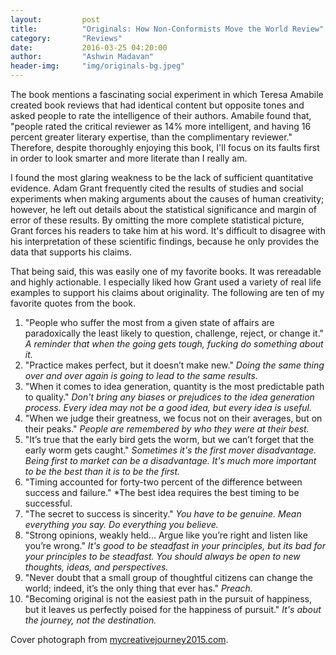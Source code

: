 ```yaml
---
layout:			post
title:			"Originals: How Non-Conformists Move the World Review"
category:		"Reviews"
date:			2016-03-25 04:20:00
author:			"Ashwin Madavan"
header-img:		"img/originals-bg.jpeg"
---
```


The book mentions a fascinating social experiment in which Teresa Amabile created book reviews that had identical content but opposite tones and asked people to rate the intelligence of their authors. Amabile found that, "people rated the critical reviewer as 14% more intelligent, and having 16 percent greater literary expertise, than the complimentary reviewer." Therefore, despite thoroughly enjoying this book, I'll focus on its faults first in order to look smarter and more literate than I really am.

I found the most glaring weakness to be the lack of sufficient quantitative evidence. Adam Grant frequently cited the results of studies and social experiments when making arguments about the causes of human creativity; however, he left out details about the statistical significance and margin of error of these results. By omitting the more complete statistical picture, Grant forces his readers to take him at his word. It's difficult to disagree with his interpretation of these scientific findings, because he only provides the data that supports his claims.

That being said, this was easily one of my favorite books. It was rereadable and highly actionable. I especially liked how Grant used a variety of real life examples to support his claims about originality. The following are ten of my favorite quotes from the book.

1. "People who suffer the most from a given state of affairs are paradoxically the least likely to question, challenge, reject, or change it." *A reminder that when the going gets tough, fucking do something about it.*
2. "Practice makes perfect, but it doesn’t make new." *Doing the same thing over and over again is going to lead to the same results.*
3. "When it comes to idea generation, quantity is the most predictable path to quality." *Don't bring any biases or prejudices to the idea generation process. Every idea may not be a good idea, but every idea is useful.*
4. "When we judge their greatness, we focus not on their averages, but on their peaks." *People are remembered by who they were at their best.*
5. "It’s true that the early bird gets the worm, but we can’t forget that the early worm gets caught." *Sometimes it's the first mover disadvantage. Being first to market can be a disadvantage. It's much more important to be the best than it is to be the first.*
6. "Timing accounted for forty-two percent of the difference between success and failure." *The best idea requires the best timing to be successful.
7. "The secret to success is sincerity." *You have to be genuine. Mean everything you say. Do everything you believe.*
8. "Strong opinions, weakly held... Argue like you’re right and listen like you’re wrong." *It's good to be steadfast in your principles, but its bad for your principles to be steadfast. You should always be open to new thoughts, ideas, and perspectives.*
9. "Never doubt that a small group of thoughtful citizens can change the world; indeed, it’s the only thing that ever has." *Preach.*
10. "Becoming original is not the easiest path in the pursuit of happiness, but it leaves us perfectly poised for the happiness of pursuit." *It's about the journey, not the destination.*

Cover photograph from [mycreativejourney2015.com](https://mycreativejourney2015.files.wordpress.com/2015/04/creativity1.jpg).
